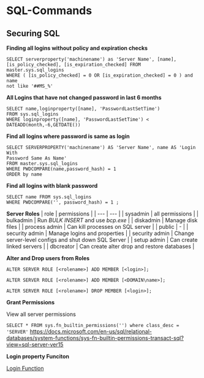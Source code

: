 # SQL-Commands

## Securing SQL

**Finding all logins without policy and expiration checks**
``` 
SELECT serverproperty('machinename') as 'Server Name', [name],
[is_policy_checked], [is_expiration_checked] FROM master.sys.sql_logins
WHERE ( [is_policy_checked] = 0 OR [is_expiration_checked] = 0 ) and name
not like '##MS_%'
```

**All Logins that have not changed password in last 6 months**
```
SELECT name,loginproperty([name], 'PasswordLastSetTime')
FROM sys.sql_logins
WHERE loginproperty([name], 'PasswordLastSetTime') <
DATEADD(month,-6,GETDATE())
```

**Find all logins where password is same as login**
```
SELECT SERVERPROPERTY('machinename') AS 'Server Name', name AS 'Login With
Password Same As Name'
FROM master.sys.sql_logins
WHERE PWDCOMPARE(name,password_hash) = 1
ORDER by name
```

**Find all logins with blank password**
```
SELECT name FROM sys.sql_logins
WHERE PWDCOMPARE('', password_hash) = 1 ;
```

**Server Roles**
| role | permissions |
| --- | --- | 
| sysadmin | all permissions |
| bulkadmin | Run *BULK INSERT* and use *bcp.exe* |
| diskadmin | Manage disk files |
| process admin | Can kill processes on SQL server |
| public | - |
| security admin | Manage logins and properties |
| security admin | Change server-level configs and shut down SQL Server |
| setup admin | Can create linked servers |
| dbcreator | Can create alter drop and restore databases |

**Alter and Drop users from Roles**

`ALTER SERVER ROLE [<rolename>] ADD MEMBER [<login>];`

`ALTER SERVER ROLE [<rolename>] ADD MEMBER [<DOMAIN\name>];`

`ALTER SERVER ROLE [<rolename>] DROP MEMBER [<login>];`

**Grant Permissions**

View all server permissions

`SELECT * FROM sys.fn_builtin_permissions('') where class_desc = 'SERVER'`
<https://docs.microsoft.com/en-us/sql/relational-databases/system-functions/sys-fn-builtin-permissions-transact-sql?view=sql-server-ver15>



**Login property Funciton**

[Login Function](https://docs.microsoft.com/en-us/sql/t-sql/functions/loginproperty-transact-sql?view=sql-server-ver15)
